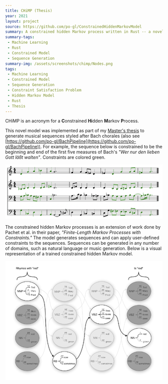 ```yaml
---
title: CHiMP (Thesis)
year: 2021
layout: project
source: https://github.com/po-gl/ConstrainedHiddenMarkovModel
summary: A constrained hidden Markov process written in Rust -- a novel model which is the basis of my master's thesis.
summary-tags:
 - Machine Learning
 - Rust
 - Constrained Model
 - Sequence Generation
summary-img: /assets/screenshots/chimp/Nodes.png
tags:
 - Machine Learning
 - Constrained Model
 - Sequence Generation
 - Constraint Satisfaction Problem
 - Hidden Markov Model
 - Rust
 - Thesis
---
```


CHiMP is an acronym for a **C**onstrained **Hi**dden **M**arkov **P**rocess.

This novel model was implemented as part of my [Master's thesis](https://porterglines.com/assets/Glines_Porter_MS.pdf) to generate musical sequences
styled after Bach chorales (also see [https://github.com/po-gl/BachPipeline](https://github.com/po-gl/BachPipeline)). For example, the sequence below is constrained to be the beginning and end of the first five measures of Bach's *"Wer nur den lieben Gott läßt walten"*. Constraints are colored green.

<img alt="Generated Bach chorale" src="/assets/screenshots/chimp/LeibenGott.png">

The constrained hidden Markov processes is an extension of work done by Pachet et al. in their paper, *"Finite-Length Markov Processes with Constraints."* The model generates sequences and can apply user-defined constraints to the sequences. Sequences can be generated in any number of domains, such as natural language or music generation. Below is a visual representation of a trained constrained hidden Markov model.

<img alt="trained model for toy example" src="/assets/screenshots/chimp/Nodes.png">



